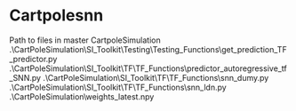 # Cartpolesnn

Path to files in master CartpoleSimulation
.\CartPoleSimulation\SI_Toolkit\Testing\Testing_Functions\get_prediction_TF_predictor.py
.\CartPoleSimulation\SI_Toolkit\TF\TF_Functions\predictor_autoregressive_tf_SNN.py
.\CartPoleSimulation\SI_Toolkit\TF\TF_Functions\snn_dumy.py
.\CartPoleSimulation\SI_Toolkit\TF\TF_Functions\snn_ldn.py
.\CartPoleSimulation\weights_latest.npy


